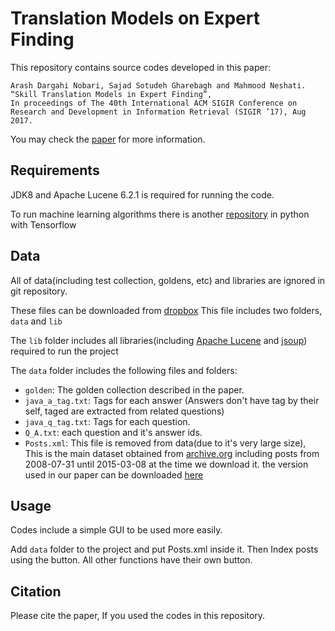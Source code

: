 # Translation Models on Expert Finding

This repository contains source codes developed in this paper:

	Arash Dargahi Nobari, Sajad Sotudeh Gharebagh and Mahmood Neshati. “Skill Translation Models in Expert Finding”,
	In proceedings of The 40th International ACM SIGIR Conference on Research and Development in Information Retrieval (SIGIR ’17), Aug 2017.

You may check the [paper](http://arashdargahi.com/to_be_added) for more information.


## Requirements

JDK8 and Apache Lucene 6.2.1 is required for running the code.

To run machine learning algorithms there is another [repository](https://github.com/arashdn/sof-expert-finding-ml) in python with Tensorflow

## Data

All of data(including test collection, goldens, etc) and libraries are ignored in git repository.

These files can be downloaded from [dropbox](https://www.dropbox.com/s/kwi6gog15684shd/data_java.zip) This file includes two folders, `data` and `lib`

The `lib` folder includes all libraries(including [Apache Lucene](https://lucene.apache.org) and [jsoup](https://jsoup.org)) required to run the project

The `data` folder includes the following files and folders:

- `golden`: The golden collection described in the paper.
- `java_a_tag.txt`: Tags for each answer (Answers don't have tag by their self, taged are extracted from related questions)
- `java_q_tag.txt`: Tags for each question.
- `Q_A.txt`: each question and it's answer ids.
- `Posts.xml`: This file is removed from data(due to it's very large size), This is the main dataset obtained from [archive.org](https://archive.org/details/stackexchange) including posts from 2008-07-31 until 2015-03-08 at the time we download it. the version used in our paper can be downloaded [here](http://files.arashdargahi.com/sof_posts_2015/)


## Usage
Codes include a simple GUI to be used more easily.

Add `data` folder to the project and put Posts.xml inside it.
Then Index posts using the button. All other functions have their own button.

## Citation

Please cite the paper, If you used the codes in this repository.

```

```
